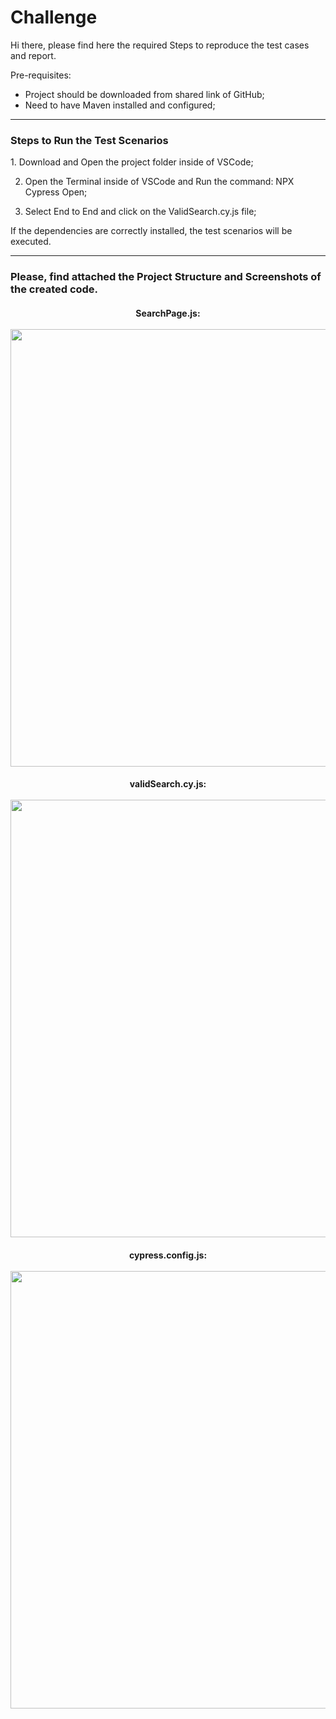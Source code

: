 # Challenge

Hi there, please find here the required Steps to reproduce the test cases and report.

Pre-requisites:
-  Project should be downloaded from shared link of GitHub;
-  Need to have Maven installed and configured;

---------------

<h3>Steps to Run the Test Scenarios</h3>
1.  Download and Open the project folder inside of VSCode;

2.  Open the Terminal inside of VSCode and Run the command: NPX Cypress Open;

3.  Select End to End and click on the ValidSearch.cy.js file;

If the dependencies are correctly installed, the test scenarios will be executed.

---------------

<h3>    Please, find attached the Project Structure and Screenshots of the created code. </h3>


<h4><center>SearchPage.js:
<br> </br>
<div align="left">
<img src="https://github.com/azevedomello/bank/blob/e0f8e4288aa3a3545a0590f05d6f7adf5f8e2971/1.jpeg" width="700px"/>
</div>

<h4><center>validSearch.cy.js:
<br> </br>
<div align="left">
<img src="https://github.com/azevedomello/bank/blob/e0f8e4288aa3a3545a0590f05d6f7adf5f8e2971/2.jpeg" width="700px"/>
</div>  

<h4><center>cypress.config.js:
<br> </br>
<div align="left">
<img src="https://github.com/azevedomello/bank/blob/e0f8e4288aa3a3545a0590f05d6f7adf5f8e2971/3.jpeg" width="700px"/>
</div>  
